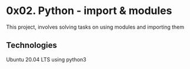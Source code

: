 # 0x02. Python - import & modules
This project, involves solving tasks on using modules and importing them

## Technologies
Ubuntu 20.04 LTS using python3
